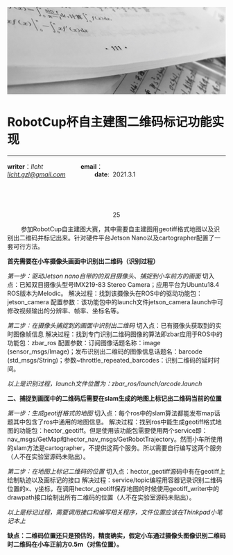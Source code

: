 ![image](https://raw.githubusercontent.com/lIchtg/lichtg.github.io/master/images/6.jpeg)

# __RobotCup杯自主建图二维码标记功能实现__

------

__writer__：*lIcht*  &nbsp;&nbsp;&nbsp;&nbsp;&nbsp;&nbsp;&nbsp;&nbsp;&nbsp;&nbsp;&nbsp;&nbsp;&nbsp;&nbsp;&nbsp;&nbsp;&nbsp;&nbsp;&nbsp;&nbsp; __email__：*lIcht.gzl@gmail.com*&nbsp;&nbsp;&nbsp;&nbsp;&nbsp;&nbsp;&nbsp;&nbsp;&nbsp;&nbsp;&nbsp;&nbsp;&nbsp;&nbsp;&nbsp;&nbsp;&nbsp;__date__:&nbsp;&nbsp;2021.3.1

&nbsp;

&nbsp;

<center>25</center>

&nbsp;&nbsp;&nbsp;&nbsp;&nbsp;&nbsp;&nbsp;&nbsp;参加RobotCup自主建图大赛，其中需要自主建图用geotiff格式地图以及识别出二维码并标记出来。针对硬件平台Jetson Nano以及cartographer配置了一套可行方法。



**首先需要在小车摄像头画面中识别出二维码（识别过程）**

*第一步：驱动Jetson nano自带的的双目摄像头、捕捉到小车前方的画面*
	切入点：已知双目摄像头型号IMX219-83 Stereo Camera；应用平台为Ubuntu18.4 ROS版本为Melodic。
	解决过程：找到该摄像头在ROS中的驱动功能包：jetson_camera
	配置参数：该功能包中的launch文件jetson_camera.launch中可修改视频输出的分辨率、帧率、坐标名等。

*第二步：在摄像头捕捉到的画面中识别出二维码*
	切入点：已有摄像头获取到的实时图像帧信息
	解决过程：找到专门识别二维码图像的算法即zbar应用于ROS中的功能包：zbar_ros
	配置参数：订阅图像话题名称：image (sensor_msgs/Image)；发布识别出二维码的图像信息话题名：barcode (std_msgs/String)；参数~throttle_repeated_barcodes：识别二维码的延时时间。

*以上是识别过程，launch文件位置为：zbar_ros/launch/arcode.launch*



**二、捕捉到画面中的二维码后需要在slam生成的地图上标记出二维码当前的位置**

*第一步：生成geotiff格式的地图*
	切入点：每个ros中的slam算法都能发布map话题其中包含了ros中通用的地图信息。
	解决过程：找到ros中能生成geotiff格式地图的功能包：hector_geotiff。但是使用该功能包需要使用两个service即：nav_msgs/GetMap和hector_nav_msgs/GetRobotTrajectory。然而小车所使用的slam方法是cartographer，不提供这两个服务。所以需要自行编写这两个服务（人不在实验室源码未贴出）。

*第二步：在地图上标记二维码的位置*
	切入点：hector_geotiff源码中有在geotiff上绘制轨迹以及画标记的接口
	解决过程：service/topic编程用容器记录识别二维码位置的x、y坐标，在调用hector_geotiff保存地图的时候使用geotiff_writer中的drawpath接口绘制出所有二维码的位置（人不在实验室源码未贴出）。

*以上是标记过程，需要调用接口和编写相关程序，文件位置应该在Thinkpad小笔记本上*

**缺点：二维码位置还只是预估的，精度确实，假定小车通过摄像头图像识别二维码时二维码在小车正前方0.5m（对焦位置）。**

